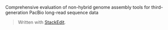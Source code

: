
Comprehensive evaluation of 
non-hybrid genome assembly tools for 
third-generation PacBio long-read sequence data

> Written with [StackEdit](https://stackedit.io/).
<!--stackedit_data:
eyJoaXN0b3J5IjpbLTE4NjE0NjQwNF19
-->
